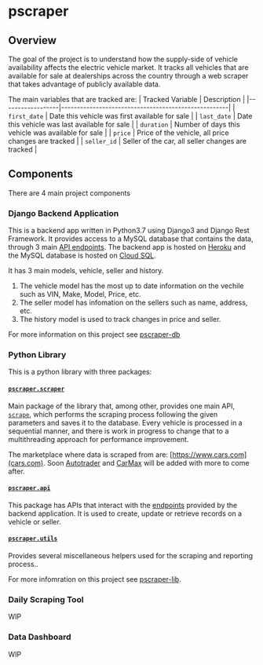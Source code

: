 # pscraper

## Overview

The goal of the project is to understand how the supply-side of vehicle availability affects the electric vehicle market. It tracks all vehicles that are available for sale at dealerships across the country through a web scraper that takes advantage of publicly available data.

The main variables that are tracked are:
| Tracked Variable | Description                                         |
|------------------|-----------------------------------------------------|
| `first_date`     | Date this vehicle was first available for sale      |
| `last_date`      | Date this vehicle was last available for sale       |
| `duration`       | Number of days this vehicle was available for sale  |
| `price`          | Price of the vehicle, all price changes are tracked |
| `seller_id`      | Seller of the car, all seller changes are tracked   |

## Components
There are 4 main project components

### Django Backend Application
This is a backend app written in Python3.7 using Django3 and Django Rest Framework. It provides access to a MySQL database that contains the data, through 3 main [API endpoints](https://pscraper.herokuapp.com/api/v1/). The backend app is hosted on [Heroku](https://www.heroku.com/) and the MySQL database is hosted on [Cloud SQL](https://cloud.google.com/sql). 

It has 3 main models, vehicle, seller and history. 
1. The vehicle model has the most up to date information on the vechile such as VIN, Make, Model, Price, etc.
2. The seller model has infomation on the sellers such as name, address, etc.
3. The history model is used to track changes in price and seller.

For more information on this project see [pscraper-db](https://www.github.com/eneakllomollari/pscraper-db)

### Python Library
This is a python library with three packages:

#### [`pscraper.scraper`](https://github.com/eneakllomollari/pscraper-lib/#pscraperscraper)
Main package of the library that, among other, provides one main API, [`scrape`](https://github.com/eneakllomollari/pscraper-lib/#function-scrape), which performs the scraping process following the given parameters and saves it to the database.
Every vehicle is processed in a sequential manner, and there is work in progress to change that to a multithreading approach for performance improvement.

The marketplace where data is scraped from are: [https://www.cars.com](cars.com). Soon [Autotrader](https://www.autotrader.com) and [CarMax](https://www.carmax.com) will be added with more to come after.

#### [`pscraper.api`](https://github.com/eneakllomollari/pscraper-lib/#pscraperapi)
This package has APIs that interact with the [endpoints](https://pscraper.herokuapp.com/api/v1/) provided by the backend application. It is used to create, update or retrieve records on a vehicle or seller.

#### [`pscraper.utils`](https://github.com/eneakllomollari/pscraper-lib/#pscraperutils)
Provides several miscellaneous helpers used for the scraping and reporting process..

For more infomration on this project see [pscraper-lib](github.com/eneakllomollari/pscraper-lib).

### Daily Scraping Tool
WIP

### Data Dashboard
WIP
